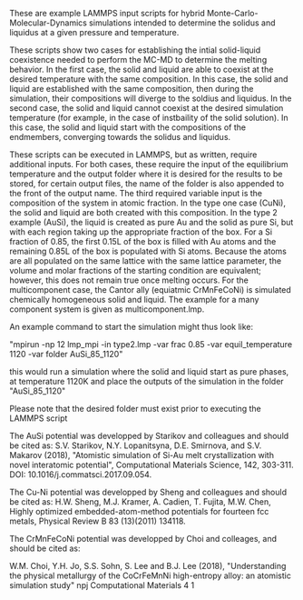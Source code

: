 These are example LAMMPS input scripts for hybrid Monte-Carlo-Molecular-Dynamics simulations intended to determine the solidus and liquidus at a given pressure and temperature.

These scripts show two cases for establishing the intial solid-liquid coexistence needed to perform the MC-MD to determine the melting behavior. In the first case, the solid and liquid are able to coexist at the desired temperature with the same composition. In this case, the solid and liquid are established with the same composition, then during the simulation, their compositions will diverge to the soldius and liquidus.
In the second case, the solid and liquid cannot coexist at the desired simulation temperature (for example, in the case of instbaility of the solid solution). In this case, the solid and liquid start with the compositions of the endmembers, converging towards the solidus and liquidus.

These scripts can be executed in LAMMPS, but as written, require additional inputs. For both cases, these require the input of the equilibrium temperature and the output folder where it is desired for the results to be stored, for certain output files, the name of the folder is also appended to the front of the output name. The third required variable input is the composition of the system in atomic fraction. In the type one case (CuNi), the solid and liquid are both created with this composition. In the type 2 example (AuSi), the liquid is created as pure Au and the solid as pure Si, but with each region taking up the appropriate fraction of the box. For a Si fraction of 0.85, the first 0.15L of the box is filled with Au atoms and the remaining 0.85L of the box is populated with Si atoms. Because the atoms are all populated on the same lattice with the same lattice parameter, the volume and molar fractions of the starting condition are equivalent; however, this does not remain true once melting occurs. For the multicomponent case, the Cantor ally (equiatmic CrMnFeCoNi) is simulated chemically homogeneous solid and liquid. The example for a many component system is given as multicomponent.lmp.

An example command to start the simulation might thus look like:

"mpirun -np 12 lmp_mpi -in type2.lmp -var frac 0.85 -var equil_temperature 1120 -var folder AuSi_85_1120"

this would run a simulation where the solid and liquid start as pure phases, at temperature 1120K and place the outputs of the simulation in the folder "AuSi_85_1120"

Please note that the desired folder must exist prior to executing the LAMMPS script

The AuSi potential was developped by Starikov and colleagues and should be cited as:
  S.V. Starikov, N.Y. Lopanitsyna, D.E. Smirnova, and S.V. Makarov (2018), "Atomistic simulation of Si-Au melt crystallization with novel interatomic potential", Computational Materials Science, 142, 303-311. DOI: 10.1016/j.commatsci.2017.09.054.

The Cu-Ni potential was developped by Sheng and colleagues and should be cited as: 
  H.W. Sheng, M.J. Kramer, A. Cadien, T. Fujita, M.W. Chen, Highly optimized embedded-atom-method potentials for fourteen fcc metals, Physical Review B 83 (13)(2011) 134118.
  
The CrMnFeCoNi potential was developped by Choi and colleages, and should be cited as:

 W.M. Choi, Y.H. Jo, S.S. Sohn, S. Lee and B.J. Lee (2018), "Understanding the physical metallurgy of the CoCrFeMnNi high-entropy alloy: an atomistic simulation study" npj Computational Materials 4 1


